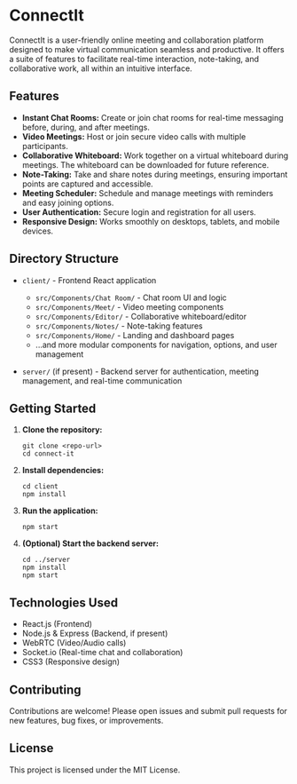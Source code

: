 # ConnectIt

ConnectIt is a user-friendly online meeting and collaboration platform designed to make virtual communication seamless and productive. It offers a suite of features to facilitate real-time interaction, note-taking, and collaborative work, all within an intuitive interface.

## Features

- **Instant Chat Rooms:** Create or join chat rooms for real-time messaging before, during, and after meetings.
- **Video Meetings:** Host or join secure video calls with multiple participants.
- **Collaborative Whiteboard:** Work together on a virtual whiteboard during meetings. The whiteboard can be downloaded for future reference.
- **Note-Taking:** Take and share notes during meetings, ensuring important points are captured and accessible.
- **Meeting Scheduler:** Schedule and manage meetings with reminders and easy joining options.
- **User Authentication:** Secure login and registration for all users.
- **Responsive Design:** Works smoothly on desktops, tablets, and mobile devices.

## Directory Structure

- `client/` - Frontend React application
  - `src/Components/Chat Room/` - Chat room UI and logic
  - `src/Components/Meet/` - Video meeting components
  - `src/Components/Editor/` - Collaborative whiteboard/editor
  - `src/Components/Notes/` - Note-taking features
  - `src/Components/Home/` - Landing and dashboard pages
  - ...and more modular components for navigation, options, and user management

- `server/` (if present) - Backend server for authentication, meeting management, and real-time communication

## Getting Started

1. **Clone the repository:**
   ```
   git clone <repo-url>
   cd connect-it
   ```

2. **Install dependencies:**
   ```
   cd client
   npm install
   ```

3. **Run the application:**
   ```
   npm start
   ```

4. **(Optional) Start the backend server:**
   ```
   cd ../server
   npm install
   npm start
   ```

## Technologies Used

- React.js (Frontend)
- Node.js & Express (Backend, if present)
- WebRTC (Video/Audio calls)
- Socket.io (Real-time chat and collaboration)
- CSS3 (Responsive design)

## Contributing

Contributions are welcome! Please open issues and submit pull requests for new features, bug fixes, or improvements.

## License

This project is licensed under the MIT License.
